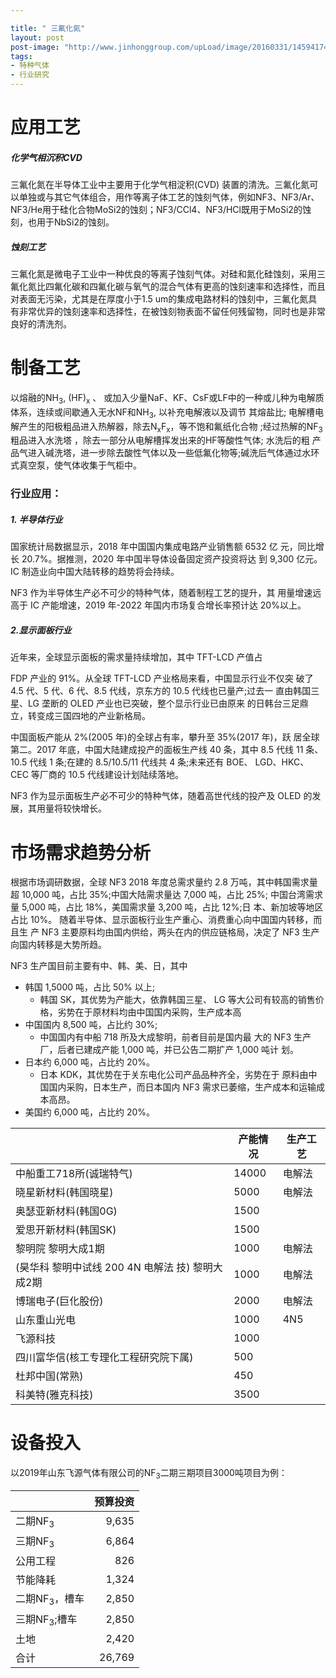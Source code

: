 ```yaml
---

title: " 三氟化氮" 
layout: post
post-image: "http://www.jinhonggroup.com/upLoad/image/20160331/14594174671884092.jpg"
tags:
- 特种气体
- 行业研究
---
```




# 应用工艺

##### 化学气相沉积CVD

三氟化氮在半导体工业中主要用于化学气相淀积(CVD)  装置的清洗。三氟化氮可以单独或与其它气体组合，用作等离子体工艺的蚀刻气体，例如NF3、NF3/Ar、NF3/He用于硅化合物MoSi2的蚀刻；NF3/CCl4、NF3/HCl既用于MoSi2的蚀刻，也用于NbSi2的蚀刻。

##### 蚀刻工艺

三氟化氮是微电子工业中一种优良的等离子蚀刻气体。对硅和氮化硅蚀刻，采用三氟化氮比四氟化碳和四氟化碳与氧气的混合气体有更高的蚀刻速率和选择性，而且对表面无污染，尤其是在厚度小于1.5 um的集成电路材料的蚀刻中，三氟化氮具有非常优异的蚀刻速率和选择性，在被蚀刻物表面不留任何残留物，同时也是非常良好的清洗剂。

# 制备工艺

以熔融的NH<sub>3</sub>, (HF)<sub>x</sub> 、 或加入少量NaF、KF、CsF或LF中的一种或儿种为电解质体系，连续或间歇通入无水NF和NH<sub>3</sub>, 以补充电解液以及调节 其熔盐比; 电解槽电解产生的阳极粗品进入热解器，除去N<sub>x</sub>F<sub>x</sub>，等不饱和氟纸化合物 ;经过热解的NF<sub>3</sub> 粗品进入水洗塔 ，除去一部分从电解槽挥发出来的HF等酸性气体; 水洗后的粗 产品气进入碱洗塔，进一步除去酸性气体以及一些低氟化物等;碱洗后气体通过水环式真空泵，使气体收集于气柜中。

### 行业应用：

##### 1. 半导体行业

国家统计局数据显示，2018 年中国国内集成电路产业销售额 6532 亿 元，同比增长 20.7%。据推测，2020 年中国半导体设备固定资产投资将达 到 9,300 亿元。IC 制造业向中国大陆转移的趋势将会持续。

NF3 作为半导体生产必不可少的特种气体，随着制程工艺的提升，其 用量增速远高于 IC 产能增速，2019 年-2022 年国内市场复合增长率预计达 20%以上。

##### 2.显示面板行业

近年来，全球显示面板的需求量持续增加，其中 TFT-LCD 产值占

FDP 产业的 91%。从全球 TFT-LCD 产业格局来看，中国显示行业不仅突 破了 4.5 代、5 代、6 代、8.5 代线，京东方的 10.5 代线也已量产;过去一 直由韩国三星、LG 垄断的 OLED 产业也已突破，整个显示行业已由原来 的日韩台三足鼎立，转变成三国四地的产业新格局。

中国面板产能从 2%(2005 年)的全球占有率，攀升至 35%(2017 年)，跃 居全球第二。2017 年底，中国大陆建成投产的面板生产线 40 条，其中 8.5 代线 11 条、10.5 代线 1 条;在建的 8.5/10.5/11 代线共 4 条;未来还有 BOE、 LGD、HKC、CEC 等厂商的 10.5 代线建设计划陆续落地。

NF3 作为显示面板生产必不可少的特种气体，随着高世代线的投产及 OLED 的发展，其用量将较快增长。

# 市场需求趋势分析

根据市场调研数据，全球 NF3 2018 年度总需求量约 2.8 万吨，其中韩国需求量超 10,000 吨，占比 35%;中国大陆需求量达 7,000 吨，占比 25%; 中国台湾需求量 5,000 吨，占比 18%，美国需求量 3,200 吨，占比 12%;日 本、新加坡等地区占比 10%。 随着半导体、显示面板行业生产重心、消费重心向中国国内转移，而且生 产 NF3 主要原料均由国内供给，两头在内的供应链格局，决定了 NF3 生产 向国内转移是大势所趋。

NF3 生产国目前主要有中、韩、美、日，其中

- 韩国 1,5000 吨，占比 50% 以上;
  - 韩国 SK，其优势为产能大，依靠韩国三星、 LG 等大公司有较高的销售价格，劣势在于原材料均由中国国内采购，生产成本高
- 中国国内 8,500 吨，占比约 30%;
  - 中国国内有中船 718 所及大成黎明，前者目前是国内最 大的 NF3 生产厂，后者已建成产能 1,000 吨，并已公告二期扩产 1,000 吨计 划。
- 日本约 6,000 吨，占比约 20%。
  - 日本 KDK，其优势在于关东电化公司产品品种齐全，劣势在于 原料由中国国内采购，日本生产，而日本国内 NF3 需求已萎缩，生产成本和运输成本高昂。
- 美国约 6,000 吨，占比约 20%。

|                                                  | 产能情况 | 生产工艺 |
| ------------------------------------------------ | -------- | -------- |
| 中船重工718所(诚瑞特气)                          | 14000    | 电解法   |
| 晓星新材料(韩国晓星)                             | 5000     | 电解法   |
| 奥瑟亚新材料(韩国0G)                             | 1500     |          |
| 爱思开新材料(韩国SK)                             | 1500     |          |
| 黎明院 黎明大成1期                               | 1000     | 电解法   |
| (昊华科 黎明中试线 200 4N 电解法 技) 黎明大成2期 | 1000     | 电解法   |
| 博瑞电子(巨化股份)                               | 2000     | 电解法   |
| 山东重山光电                                     | 1000     | 4N5      |
| 飞源科技                                         | 1000     |          |
| 四川富华信(核工专理化工程研究院下属)             | 500      |          |
| 杜邦中国(常熟)                                   | 450      |          |
| 科美特(雅克科技)                                 | 3500     |          |

# 设备投入

以2019年山东飞源气体有限公司的NF<sub>3</sub>二期三期项目3000吨项目为例：

|                          | 预算投资 |
| ------------------------ | -------: |
| 二期NF<sub>3</sub>       |    9,635 |
| 三期NF<sub>3</sub>       |    6,864 |
| 公用工程                 |      826 |
| 节能降耗                 |    1,324 |
| 二期NF<sub>3</sub>，槽车 |    2,850 |
| 三期NF<sub>3</sub>;槽车  |    2,850 |
| 土地                     |    2,420 |
| 合计                     |   26,769 |

